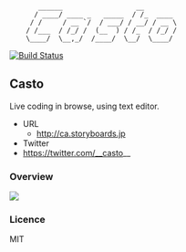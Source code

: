 ```

       ______                  __
      / ____/ ____ _   _____  / /_  ____
     / /     / __ `/  / ___/ / __/ / __ \
    / /___  / /_/ /  (__  ) / /_  / /_/ /
    \____/  \__,_/  /____/  \__/  \____/

```

[![Build Status](https://travis-ci.org/hikarock/casto.svg?branch=master)](https://travis-ci.org/hikarock/casto)


## Casto

Live coding in browse, using text editor.

- URL
  - http://ca.storyboards.jp
- Twitter
 - https://twitter.com/__casto__

### Overview

![](http://f.st-hatena.com/images/fotolife/h/hideack/20140409/20140409234026.png)

### Licence

MIT
